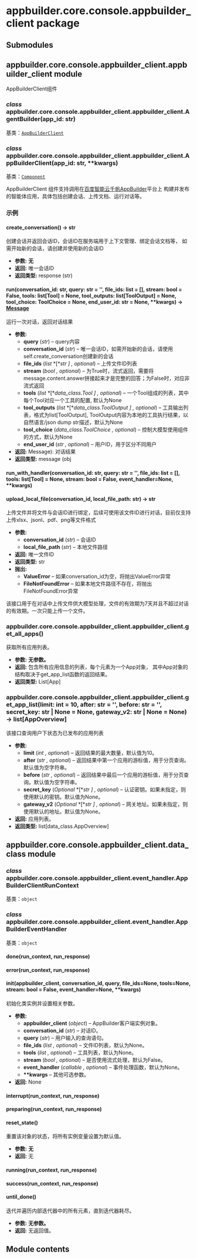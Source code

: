 # appbuilder.core.console.appbuilder_client package

## Submodules

## appbuilder.core.console.appbuilder_client.appbuilder_client module

AppBuilderClient组件

### *class* appbuilder.core.console.appbuilder_client.appbuilder_client.AgentBuilder(app_id: str)

基类：[`AppBuilderClient`](#appbuilder.core.console.appbuilder_client.appbuilder_client.AppBuilderClient)

### *class* appbuilder.core.console.appbuilder_client.appbuilder_client.AppBuilderClient(app_id: str, \*\*kwargs)

基类：[`Component`](appbuilder.core.md#appbuilder.core.component.Component)

AppBuilderClient 组件支持调用在[百度智能云千帆AppBuilder]([https://cloud.baidu.com/product/AppBuilder](https://cloud.baidu.com/product/AppBuilder))平台上
构建并发布的智能体应用，具体包括创建会话、上传文档、运行对话等。

### 示例

#### create_conversation() → str

创建会话并返回会话ID，会话ID在服务端用于上下文管理、绑定会话文档等，
如需开始新的会话，请创建并使用新的会话ID

* **参数:**
  **无**
* **返回:**
  唯一会话ID
* **返回类型:**
  response (str)

#### run(conversation_id: str, query: str = '', file_ids: list = [], stream: bool = False, tools: list[Tool] = None, tool_outputs: list[ToolOutput] = None, tool_choice: ToolChoice = None, end_user_id: str = None, \*\*kwargs) → [Message](appbuilder.core.md#appbuilder.core.message.Message)

运行一次对话，返回对话结果

* **参数:**
  * **query** (*str*) – query内容
  * **conversation_id** (*str*) – 唯一会话ID，如需开始新的会话，请使用self.create_conversation创建新的会话
  * **file_ids** (*list* *[**str* *]* *,* *optional*) – 上传文件ID列表
  * **stream** (*bool* *,* *optional*) – 为True时，流式返回，需要将message.content.answer拼接起来才是完整的回答；为False时，对应非流式返回
  * **tools** (*list* *[**data_class.Tool* *]* *,* *optional*) – 一个Tool组成的列表，其中每个Tool对应一个工具的配置, 默认为None
  * **tool_outputs** (*list* *[**data_class.ToolOutput* *]* *,* *optional*) – 工具输出列表，格式为list[ToolOutput], ToolOutput内容为本地的工具执行结果，以自然语言/json dump str描述，默认为None
  * **tool_choice** (*data_class.ToolChoice* *,* *optional*) – 控制大模型使用组件的方式，默认为None
  * **end_user_id** (*str* *,* *optional*) – 用户ID，用于区分不同用户
* **返回:**
  Message): 对话结果
* **返回类型:**
  message (obj

#### run_with_handler(conversation_id: str, query: str = '', file_ids: list = [], tools: list[Tool] = None, stream: bool = False, event_handler=None, \*\*kwargs)

#### upload_local_file(conversation_id, local_file_path: str) → str

上传文件并将文件与会话ID进行绑定，后续可使用该文件ID进行对话，目前仅支持上传xlsx、jsonl、pdf、png等文件格式

* **参数:**
  * **conversation_id** (*str*) – 会话ID
  * **local_file_path** (*str*) – 本地文件路径
* **返回:**
  唯一文件ID
* **返回类型:**
  str
* **抛出:**
  * **ValueError** – 如果conversation_id为空，将抛出ValueError异常
  * **FileNotFoundError** – 如果本地文件路径不存在，将抛出FileNotFoundError异常

该接口用于在对话中上传文件供大模型处理，文件的有效期为7天并且不超过对话的有效期。一次只能上传一个文件。

### appbuilder.core.console.appbuilder_client.appbuilder_client.get_all_apps()

获取所有应用列表。

* **参数:**
  **无参数。**
* **返回:**
  包含所有应用信息的列表，每个元素为一个App对象，
  其中App对象的结构取决于get_app_list函数的返回结果。
* **返回类型:**
  List[App]

### appbuilder.core.console.appbuilder_client.appbuilder_client.get_app_list(limit: int = 10, after: str = '', before: str = '', secret_key: str | None = None, gateway_v2: str | None = None) → list[AppOverview]

该接口查询用户下状态为已发布的应用列表

* **参数:**
  * **limit** (*int* *,* *optional*) – 返回结果的最大数量，默认值为10。
  * **after** (*str* *,* *optional*) – 返回结果中第一个应用的游标值，用于分页查询。默认值为空字符串。
  * **before** (*str* *,* *optional*) – 返回结果中最后一个应用的游标值，用于分页查询。默认值为空字符串。
  * **secret_key** (*Optional* *[**str* *]* *,* *optional*) – 认证密钥。如果未指定，则使用默认的密钥。默认值为None。
  * **gateway_v2** (*Optional* *[**str* *]* *,* *optional*) – 网关地址。如果未指定，则使用默认的地址。默认值为None。
* **返回:**
  应用列表。
* **返回类型:**
  list[data_class.AppOverview]

## appbuilder.core.console.appbuilder_client.data_class module

### *class* appbuilder.core.console.appbuilder_client.event_handler.AppBuilderClientRunContext

基类：`object`

### *class* appbuilder.core.console.appbuilder_client.event_handler.AppBuilderEventHandler

基类：`object`

#### done(run_context, run_response)

#### error(run_context, run_response)

#### init(appbuilder_client, conversation_id, query, file_ids=None, tools=None, stream: bool = False, event_handler=None, \*\*kwargs)

初始化类实例并设置相关参数。

* **参数:**
  * **appbuilder_client** (*object*) – AppBuilder客户端实例对象。
  * **conversation_id** (*str*) – 对话ID。
  * **query** (*str*) – 用户输入的查询语句。
  * **file_ids** (*list* *,* *optional*) – 文件ID列表，默认为None。
  * **tools** (*list* *,* *optional*) – 工具列表，默认为None。
  * **stream** (*bool* *,* *optional*) – 是否使用流式处理，默认为False。
  * **event_handler** (*callable* *,* *optional*) – 事件处理函数，默认为None。
  * **\*\*kwargs** – 其他可选参数。
* **返回:**
  None

#### interrupt(run_context, run_response)

#### preparing(run_context, run_response)

#### reset_state()

重置该对象的状态，将所有实例变量设置为默认值。

* **参数:**
  **无**
* **返回:**
  无

#### running(run_context, run_response)

#### success(run_context, run_response)

#### until_done()

迭代并遍历内部迭代器中的所有元素，直到迭代器耗尽。

* **参数:**
  **无参数。**
* **返回:**
  无返回值。

## Module contents
